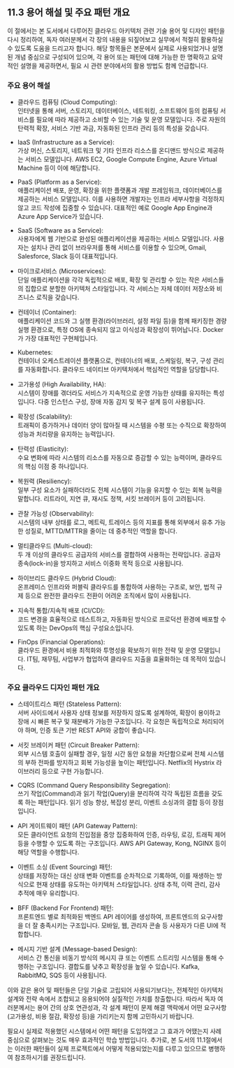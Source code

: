 ## 11.3 용어 해설 및 주요 패턴 개요

이 절에서는 본 도서에서 다루어진 클라우드 아키텍처 관련 기술 용어 및 디자인 패턴을 다시 정리하여, 독자 여러분께서 각 장의 내용을 되짚어보고 실무에서 적절히 활용하실 수 있도록 도움을 드리고자 합니다. 해당 항목들은 본문에서 실제로 사용되었거나 설명된 개념 중심으로 구성되어 있으며, 각 용어 또는 패턴에 대해 가능한 한 명확하고 요약적인 설명을 제공하면서, 필요 시 관련 분야에서의 활용 방법도 함께 언급합니다.

### 주요 용어 해설

- 클라우드 컴퓨팅 (Cloud Computing):  
  인터넷을 통해 서버, 스토리지, 데이터베이스, 네트워킹, 소프트웨어 등의 컴퓨팅 서비스를 필요에 따라 제공하고 소비할 수 있는 기술 및 운영 모델입니다. 주로 자원의 탄력적 확장, 서비스 기반 과금, 자동화된 인프라 관리 등의 특성을 갖습니다.

- IaaS (Infrastructure as a Service):  
  가상 머신, 스토리지, 네트워크 및 기타 인프라 리소스를 온디맨드 방식으로 제공하는 서비스 모델입니다. AWS EC2, Google Compute Engine, Azure Virtual Machine 등이 이에 해당합니다.

- PaaS (Platform as a Service):  
  애플리케이션 배포, 운영, 확장을 위한 플랫폼과 개발 프레임워크, 데이터베이스를 제공하는 서비스 모델입니다. 이를 사용하면 개발자는 인프라 세부사항을 걱정하지 않고 코드 작성에 집중할 수 있습니다. 대표적인 예로 Google App Engine과 Azure App Service가 있습니다.

- SaaS (Software as a Service):  
  사용자에게 웹 기반으로 완성된 애플리케이션을 제공하는 서비스 모델입니다. 사용자는 설치나 관리 없이 브라우저를 통해 서비스를 이용할 수 있으며, Gmail, Salesforce, Slack 등이 대표적입니다.

- 마이크로서비스 (Microservices):  
  단일 애플리케이션을 각각 독립적으로 배포, 확장 및 관리할 수 있는 작은 서비스들의 집합으로 분할한 아키텍처 스타일입니다. 각 서비스는 자체 데이터 저장소와 비즈니스 로직을 갖습니다.

- 컨테이너 (Container):  
  애플리케이션 코드와 그 실행 환경(라이브러리, 설정 파일 등)을 함께 패키징한 경량 실행 환경으로, 특정 OS에 종속되지 않고 이식성과 확장성이 뛰어납니다. Docker가 가장 대표적인 구현체입니다.

- Kubernetes:  
  컨테이너 오케스트레이션 플랫폼으로, 컨테이너의 배포, 스케일링, 복구, 구성 관리를 자동화합니다. 클라우드 네이티브 아키텍처에서 핵심적인 역할을 담당합니다.

- 고가용성 (High Availability, HA):  
  시스템이 장애를 겪더라도 서비스가 지속적으로 운영 가능한 상태를 유지하는 특성입니다. 다중 인스턴스 구성, 장애 자동 감지 및 복구 설계 등이 사용됩니다.

- 확장성 (Scalability):  
  트래픽이 증가하거나 데이터 양이 많아질 때 시스템을 수평 또는 수직으로 확장하여 성능과 처리량을 유지하는 능력입니다.

- 탄력성 (Elasticity):  
  수요 변화에 따라 시스템의 리소스를 자동으로 증감할 수 있는 능력이며, 클라우드의 핵심 이점 중 하나입니다.

- 복원력 (Resiliency):  
  일부 구성 요소가 실패하더라도 전체 시스템이 기능을 유지할 수 있는 회복 능력을 말합니다. 리트라이, 지연 큐, 재시도 정책, 서킷 브레이커 등이 고려됩니다.

- 관찰 가능성 (Observability):  
  시스템의 내부 상태를 로그, 메트릭, 트레이스 등의 지표를 통해 외부에서 유추 가능한 성질로, MTTD/MTTR을 줄이는 데 중추적인 역할을 합니다.

- 멀티클라우드 (Multi-cloud):  
  두 개 이상의 클라우드 공급자의 서비스를 결합하여 사용하는 전략입니다. 공급자 종속(lock-in)을 방지하고 서비스 이중화 목적 등으로 사용됩니다.

- 하이브리드 클라우드 (Hybrid Cloud):  
  온프레미스 인프라와 퍼블릭 클라우드를 통합하여 사용하는 구조로, 보안, 법적 규제 등으로 완전한 클라우드 전환이 어려운 조직에서 많이 사용됩니다.

- 지속적 통합/지속적 배포 (CI/CD):  
  코드 변경을 효율적으로 테스트하고, 자동화된 방식으로 프로덕션 환경에 배포할 수 있도록 하는 DevOps의 핵심 구성요소입니다.

- FinOps (Financial Operations):  
  클라우드 환경에서 비용 최적화와 투명성을 확보하기 위한 전략 및 운영 모델입니다. IT팀, 재무팀, 사업부가 협업하여 클라우드 지출을 효율화하는 데 목적이 있습니다.

### 주요 클라우드 디자인 패턴 개요

- 스테이트리스 패턴 (Stateless Pattern):  
  서버 사이드에서 사용자 상태 정보를 저장하지 않도록 설계하여, 확장이 용이하고 장애 시 빠른 복구 및 재분배가 가능한 구조입니다. 각 요청은 독립적으로 처리되어야 하며, 인증 토큰 기반 REST API와 궁합이 좋습니다.

- 서킷 브레이커 패턴 (Circuit Breaker Pattern):  
  외부 시스템 호출이 실패할 경우, 일정 시간 동안 요청을 차단함으로써 전체 시스템의 부하 전파를 방지하고 회복 가능성을 높이는 패턴입니다. Netflix의 Hystrix 라이브러리 등으로 구현 가능합니다.

- CQRS (Command Query Responsibility Segregation):  
  쓰기 작업(Command)과 읽기 작업(Query)을 분리하여 각각 독립된 흐름을 갖도록 하는 패턴입니다. 읽기 성능 향상, 복잡성 분리, 이벤트 소싱과의 결합 등이 장점입니다.

- API 게이트웨이 패턴 (API Gateway Pattern):  
  모든 클라이언트 요청의 진입점을 중앙 집중화하여 인증, 라우팅, 로깅, 트래픽 제어 등을 수행할 수 있도록 하는 구조입니다. AWS API Gateway, Kong, NGINX 등이 해당 역할을 수행합니다.

- 이벤트 소싱 (Event Sourcing) 패턴:  
  상태를 저장하는 대신 상태 변화 이벤트를 순차적으로 기록하여, 이를 재생하는 방식으로 현재 상태를 유도하는 아키텍처 스타일입니다. 상태 추적, 이력 관리, 감사 추적에 매우 유리합니다.

- BFF (Backend For Frontend) 패턴:  
  프론트엔드 별로 최적화된 백엔드 API 레이어를 생성하여, 프론트엔드의 요구사항을 더 잘 충족시키는 구조입니다. 모바일, 웹, 관리자 콘솔 등 사용자가 다른 UI에 적합합니다.

- 메시지 기반 설계 (Message-based Design):  
  서비스 간 통신을 비동기 방식의 메시지 큐 또는 이벤트 스트리밍 시스템을 통해 수행하는 구조입니다. 결합도를 낮추고 확장성을 높일 수 있습니다. Kafka, RabbitMQ, SQS 등이 사용됩니다.

이와 같은 용어 및 패턴들은 단일 기술로 고립되어 사용되기보다는, 전체적인 아키텍처 설계와 전략 속에서 조합되고 응용되어야 실질적인 가치를 창출합니다. 따라서 독자 여러분께서는 용어 간의 상호 연관성과, 각 설계 패턴이 문제 해결 맥락에서 어떤 요구사항(고가용성, 비용 절감, 확장성 등)을 가리키는지 함께 고민하시기 바랍니다.

필요시 실제로 적용했던 시스템에서 어떤 패턴을 도입하였고 그 효과가 어땠는지 사례 중심으로 살펴보는 것도 매우 효과적인 학습 방법입니다. 추가로, 본 도서의 11.1절에서는 이러한 패턴들이 실제 프로젝트에서 어떻게 적용되었는지를 다루고 있으므로 병행하여 참조하시기를 권장드립니다.
